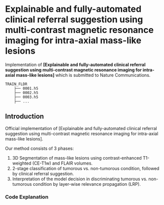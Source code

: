 # Explainable and fully-automated clinical referral suggestion using multi-contrast magnetic resonance imaging for intra-axial mass-like lesions
Implementation of **[Explainable and fully-automated clinical referral suggestion using multi-contrast magnetic resonance imaging for intra-axial mass-like lesions]** which is submitted to Nature Communications. 

    TRAIN_FLDR
        ├── 0001.h5
        ├── 0002.h5
        ├── 0003.h5
        ├── ...
    
## Introduction
Official implementation of [Explainable and fully-automated clinical referral suggestion using multi-contrast magnetic resonance imaging for intra-axial mass-like lesions]. 

Our method consists of 3 phases: 
1. 3D Segmentation of mass-like lesions using contrast-enhanced T1-weighted (CE-T1w) and FLAIR volumes.
2. 2-stage classification of tumorous vs. non-tumorous condition, followed by clinical referral suggestion.
3. Interpretation of the model decision in discriminating tumorous vs. non-tumorous condition by layer-wise relevance propagation (LRP).
 
### Code Explanation


